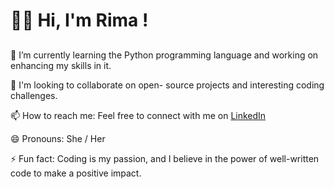 # **👋🏻 Hi, I'm Rima !**
<!--[photo_5807949816590882967_y.jpg](https://github.com/rimabohamdan/rimabohamdan/commit/46758eb074c80583dcbb617895224bc0697a5bbd?diff=unified&w=1#commitcomment-140712278)-->
##
 🌱 I’m currently learning the Python programming language and working on enhancing my skills in it. 
 
 👯 I'm looking to collaborate on open- source projects and interesting coding challenges.

 📫 How to reach me: Feel free to connect with me on [LinkedIn](https://www.linkedin.com/in/rima-bohamdan-1a9998251)
 
 😄 Pronouns: She / Her
 
 ⚡ Fun fact: Coding is my passion, and I believe in the power of well-written code to make a positive impact.


